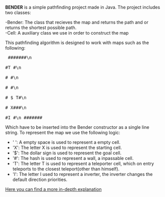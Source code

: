 **BENDER** is a simple pathfinding project made in Java.
The project includes two classes:    
  
  -Bender: The class that recieves the map and returns the path and or returns the shortest possible path.  
  -Cell: A auxiliary class we use in order to construct the map  
 
This pathfinding algorithm is designed to work with maps such as the following:
      <pre>
                #######\n  
                #T    #\n  
                #     #\n  
                #     #\n  
                #  $ T#\n  
                #  X###\n  
                #I    #\n 
                #######
      </pre>
      
Which have to be inserted into the Bender constructor as a single line string. To represent the map we use the following logic:

<ul>
<li>' ': A empty space is used to represent a empty cell.</li>
<li>'X': The letter X is used to represent the starting cell.</li>
<li>'$': The dollar sign is used to represent the goal cell.</li>
<li>'#': The hash is used to represent a wall, a inpassable cell.</li>
<li>'T': The letter T is used to represent a teleporter cell, which on entry teleports to the closest teleport(other than himself).</li>
<li>'I': The letter I used to represent a inverter, the inverter changes the default direction priorities.</li>
</ul>

[Here you can find a more in-depth explanation](./Documentation/Project_3-Bender-Pau_Bestard.pdf)

